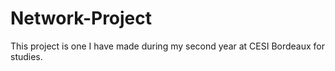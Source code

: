 # Network-Project
This project is one I have made during my second year at CESI Bordeaux for studies.
